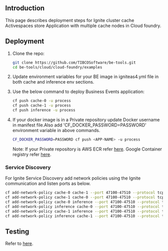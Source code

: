 ## Introduction

This page describes deployment steps for Ignite cluster cache Activespaces store Application with multiple cache nodes in Cloud foundry.

## Deployment

1. Clone the repo:
     ```sh
     git clone https://github.com/TIBCOSoftware/be-tools.git
     cd be-tools/cloud/cloud-foundry/examples
     ```
     
2. Update environment variables for your BE image in igniteas4.yml file in both cache and inference env sections.

3. Use the below command to deploy Business Events application:

      ```sh
      cf push cache-0 -u process
      cf push cache-1 -u process
      cf push inference -u process
      ```

4. If your docker image is in a Private repository update Docker username in manifest file.Also add 'CF_DOCKER_PASSWORD=PASSWORD' environment variable in above commands.

    ```sh 
    CF_DOCKER_PASSWORD=PASSWORD cf push <APP-NAME> -u process
    ```

    Note: If your Private repository is AWS ECR refer [here](https://docs.cloudfoundry.org/devguide/deploy-apps/push-docker.html#ecr). Google Container registry refer [here](https://docs.cloudfoundry.org/devguide/deploy-apps/push-docker.html#gcr).

### Service Discovery

For Ignite Service Discovery add network policies using the Ignite communication and listen ports as below.

```sh
cf add-network-policy cache-0 cache-1 --port 47100-47510 --protocol tcp
cf add-network-policy cache-1 cache-0 --port 47100-47510 --protocol tcp
cf add-network-policy cache-0 inference --port 47100-47510 --protocol tcp
cf add-network-policy inference cache-0 --port 47100-47510 --protocol tcp
cf add-network-policy cache-1 inference --port 47100-47510 --protocol tcp
cf add-network-policy inference cache-1 --port 47100-47510 --protocol tcp
```

## Testing

Refer to [here](https://github.com/TIBCOSoftware/be-tools/blob/feature-cloud-foundry/cloud/cloud-foundry/README.md#testing).
